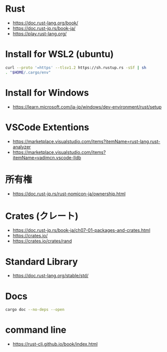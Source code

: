 # Rust
- https://doc.rust-lang.org/book/
- https://doc.rust-jp.rs/book-ja/
- https://play.rust-lang.org/
# Install for WSL2 (ubuntu)
```zsh
curl --proto '=https' --tlsv1.2 https://sh.rustup.rs -sSf | sh
. "$HOME/.cargo/env"
```
# Install for Windows
- https://learn.microsoft.com/ja-jp/windows/dev-environment/rust/setup
<!--
1. Visual Studio をインストール
- [.NET デスクトップ開発]、[C++ によるデスクトップ開発]、および [ユニバーサル Windows プラットフォーム開発] を選択
-  Git for Windows もミックスに追加します (検索ボックスを使用して、名前でそれを検索します
2. https://www.rust-lang.org/tools/install
-->
# VSCode Extentions
- https://marketplace.visualstudio.com/items?itemName=rust-lang.rust-analyzer
- https://marketplace.visualstudio.com/items?itemName=vadimcn.vscode-lldb
# 所有権
- https://doc.rust-jp.rs/rust-nomicon-ja/ownership.html
# Crates (クレート)
- https://doc.rust-jp.rs/book-ja/ch07-01-packages-and-crates.html
- https://crates.io/
- https://crates.io/crates/rand
# Standard Library
- https://doc.rust-lang.org/stable/std/
# Docs
```zsh
cargo doc --no-deps --open
```
# command line
- https://rust-cli.github.io/book/index.html
